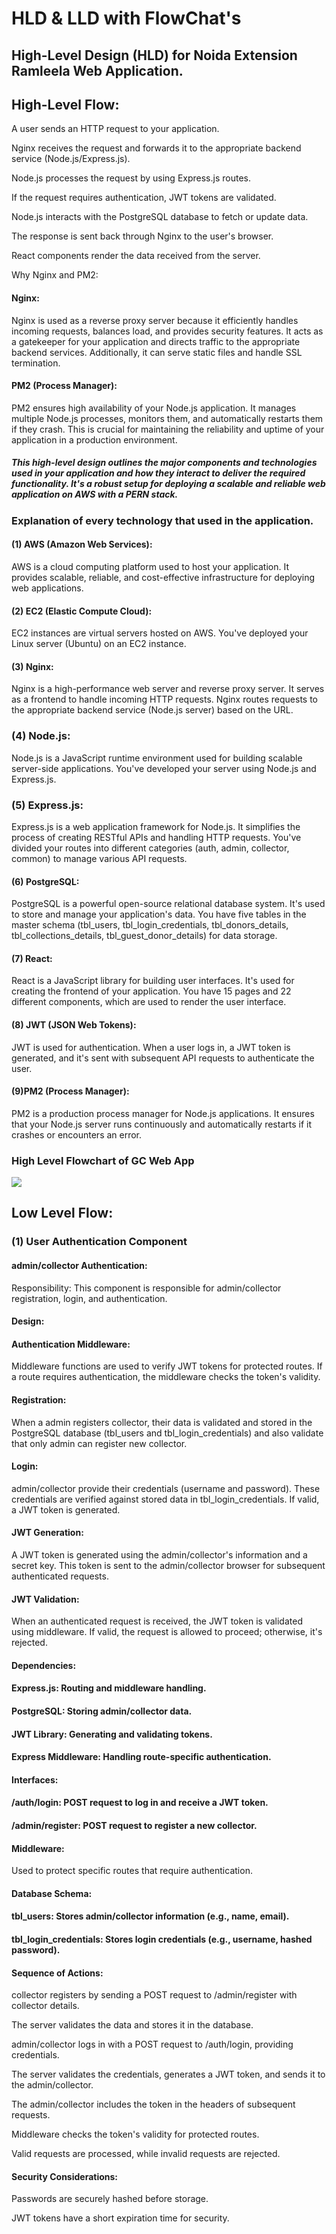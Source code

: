 # HLD & LLD with FlowChat's


## High-Level Design (HLD) for Noida Extension Ramleela Web Application.


## High-Level Flow:

A user sends an HTTP request to your application.

Nginx receives the request and forwards it to the appropriate backend service (Node.js/Express.js).

Node.js processes the request by using Express.js routes.

If the request requires authentication, JWT tokens are validated.

Node.js interacts with the PostgreSQL database to fetch or update data.

The response is sent back through Nginx to the user's browser.

React components render the data received from the server.

Why Nginx and PM2:

#### Nginx: 
Nginx is used as a reverse proxy server because it efficiently handles incoming requests, balances load, and provides security features. It acts as a gatekeeper for your application and directs traffic to the appropriate backend services. Additionally, it can serve static files and handle SSL termination.

#### PM2 (Process Manager): 
PM2 ensures high availability of your Node.js application. It manages multiple Node.js processes, monitors them, and automatically restarts them if they crash. This is crucial for maintaining the reliability and uptime of your application in a production environment.

##### This high-level design outlines the major components and technologies used in your application and how they interact to deliver the required functionality. It's a robust setup for deploying a scalable and reliable web application on AWS with a PERN stack.

### Explanation of every technology that used in the application.
#### (1) AWS (Amazon Web Services):

AWS is a cloud computing platform used to host your application.
It provides scalable, reliable, and cost-effective infrastructure for deploying web applications.

#### (2) EC2 (Elastic Compute Cloud):

EC2 instances are virtual servers hosted on AWS.
You've deployed your Linux server (Ubuntu) on an EC2 instance.

#### (3) Nginx:

Nginx is a high-performance web server and reverse proxy server.
It serves as a frontend to handle incoming HTTP requests.
Nginx routes requests to the appropriate backend service (Node.js server) based on the URL.

### (4) Node.js:

Node.js is a JavaScript runtime environment used for building scalable server-side applications.
You've developed your server using Node.js and Express.js.

### (5) Express.js:

Express.js is a web application framework for Node.js.
It simplifies the process of creating RESTful APIs and handling HTTP requests.
You've divided your routes into different categories (auth, admin, collector, common) to manage various API requests.

#### (6) PostgreSQL:

PostgreSQL is a powerful open-source relational database system.
It's used to store and manage your application's data.
You have five tables in the master schema (tbl_users, tbl_login_credentials, tbl_donors_details, tbl_collections_details, tbl_guest_donor_details) for data storage.
#### (7) React:

React is a JavaScript library for building user interfaces.
It's used for creating the frontend of your application.
You have 15 pages and 22 different components, which are used to render the user interface.

#### (8) JWT (JSON Web Tokens):

JWT is used for authentication.
When a user logs in, a JWT token is generated, and it's sent with subsequent API requests to authenticate the user.

#### (9)PM2 (Process Manager):

PM2 is a production process manager for Node.js applications.
It ensures that your Node.js server runs continuously and automatically restarts if it crashes or encounters an error.



### High Level Flowchart of GC Web App

![](https://raw.githubusercontent.com/Aryan7Sharma/gc_ramleela_wepapp/main/hld1.png)



## Low Level Flow:

### (1) User Authentication Component

#### admin/collector Authentication:

Responsibility: This component is responsible for admin/collector registration, login, and authentication.

#### Design:

#### Authentication Middleware: 
Middleware functions are used to verify JWT tokens for protected routes. If a route requires authentication, the middleware checks the token's validity.

#### Registration: 
When a admin registers collector, their data is validated and stored in the PostgreSQL database (tbl_users and tbl_login_credentials) and also validate that only admin can register new collector.

#### Login: 
admin/collector provide their credentials (username and password). These credentials are verified against stored data in tbl_login_credentials. If valid, a JWT token is generated.

#### JWT Generation: 
A JWT token is generated using the admin/collector's information and a secret key. This token is sent to the admin/collector browser for subsequent authenticated requests.

#### JWT Validation: 
When an authenticated request is received, the JWT token is validated using middleware. If valid, the request is allowed to proceed; otherwise, it's rejected.

#### Dependencies:

#### Express.js: Routing and middleware handling.

#### PostgreSQL: Storing admin/collector data.

#### JWT Library: Generating and validating tokens.

#### Express Middleware: Handling route-specific authentication.

#### Interfaces:

#### /auth/login: POST request to log in and receive a JWT token.

#### /admin/register: POST request to register a new collector.

#### Middleware: 
Used to protect specific routes that require authentication.

#### Database Schema:

#### tbl_users: Stores admin/collector information (e.g., name, email).

#### tbl_login_credentials: Stores login credentials (e.g., username, hashed password).

#### Sequence of Actions:

collector registers by sending a POST request to /admin/register with collector details.

The server validates the data and stores it in the database.

admin/collector logs in with a POST request to /auth/login, providing credentials.

The server validates the credentials, generates a JWT token, and sends it to the admin/collector.

The admin/collector includes the token in the headers of subsequent requests.

Middleware checks the token's validity for protected routes.

Valid requests are processed, while invalid requests are rejected.

#### Security Considerations:

Passwords are securely hashed before storage.

JWT tokens have a short expiration time for security.





